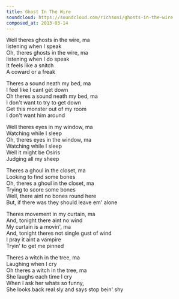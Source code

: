 ```yaml
---
title: Ghost In The Wire
soundcloud: https://soundcloud.com/richsoni/ghosts-in-the-wire
composed_at: 2013-03-14
---
```


Well theres ghosts in the wire, ma  
listening when I speak  
Oh, theres ghosts in the wire, ma  
listening when I do speak  
It feels like a snitch  
A coward or a freak  

Theres a sound neath my bed, ma  
I feel like I cant get down  
Oh theres a sound neath my bed, ma  
I don't want to try to get down  
Get this monster out of my room  
I don't want him around  

Well theres eyes in my window, ma  
Watching while I sleep  
Oh, theres eyes in the window, ma  
Watching while I sleep  
Well it might be Osiris   
Judging all my sheep  

Theres a ghoul in the closet, ma  
Looking to find some bones  
Oh, theres a ghoul in the closet, ma  
Trying to score some bones  
Well, there aint no bones round here  
But, if there was they should leave em' alone  

Theres movement in my curtain, ma  
And, tonight there aint no wind  
My curtain is a movin', ma  
And, tonight theres not single gust of wind  
I pray it aint a vampire  
Tryin' to get me pinned  

Theres a witch in the tree, ma  
Laughing when I cry  
Oh theres a witch in the tree, ma  
She laughs each time I cry  
When I ask her whats so funny,  
She looks back real sly and says stop bein' shy  
